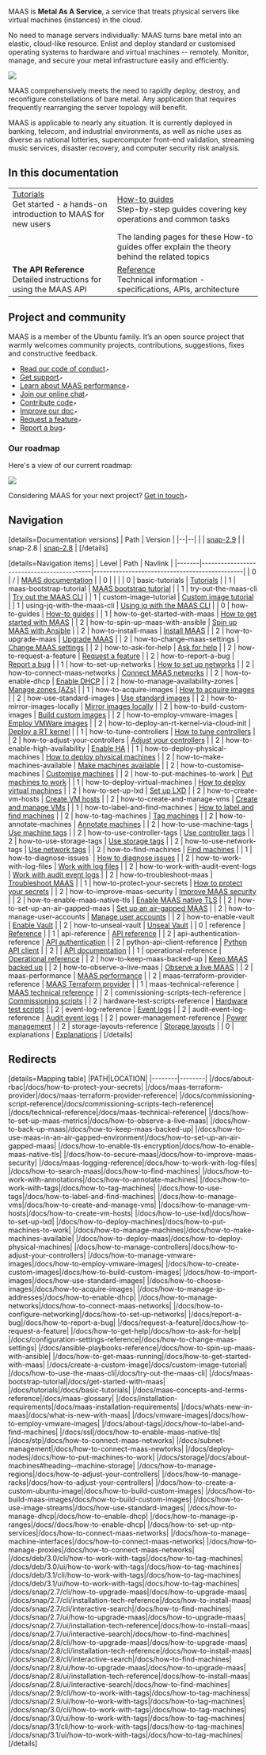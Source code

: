 <!-- "MAAS documentation" -->
MAAS is **Metal As A Service**, a service that treats physical servers like virtual machines (instances) in the cloud.

No need to manage servers individually: MAAS turns bare metal into an elastic, cloud-like resource. Enlist and deploy standard or customised operating systems to hardware and virtual machines -- remotely.  Monitor, manage, and secure your metal infrastructure easily and efficiently.

<a href="https://discourse.maas.io/uploads/default/original/1X/18456dbd3fbfec14eddd044816fd0719692282da.jpeg" target = "_blank"><img src="https://discourse.maas.io/uploads/default/original/1X/18456dbd3fbfec14eddd044816fd0719692282da.jpeg"></a>

MAAS comprehensively meets the need to rapidly deploy, destroy, and reconfigure constellations of bare metal.  Any application that requires frequently rearranging the server topology will benefit.

MAAS is applicable to nearly any situation.  It is currently deployed in banking, telecom, and industrial environments, as well as niche uses as diverse as national lotteries, supercomputer front-end validation, streaming music services, disaster recovery, and computer security risk analysis.

## In this documentation

|                                                                                                      |                                                                                             |
|------------------------------------------------------------------------------------------------------|---------------------------------------------------------------------------------------------|
| [Tutorials](/t/6140)</br>  Get started - a hands-on introduction to MAAS for new users </br> | [How-to guides](/t/6142) </br> Step-by-step guides covering key operations and common tasks |
| | The landing pages for these How-to guides offer explain the theory behind the related topics |
| **The API Reference** </br> Detailed instructions for using the MAAS API                   | [Reference](/t/6143) </br> Technical information - specifications, APIs, architecture       |


## Project and community

MAAS is a member of the Ubuntu family. It’s an open source project that warmly welcomes community projects, contributions, suggestions, fixes and constructive feedback.

- [Read our code of conduct](https://ubuntu.com/community/code-of-conduct)`↗`
- [Get support](https://maas.io/docs/how-to-contact-us)`↗`
- [Learn about MAAS performance](https://maas.io/docs/maas-performance)`↗`
- [Join our online chat](https://discourse.maas.io)`↗`
- [Contribute code](https://launchpad.net/maas)`↗`
- [Improve our doc](https://maas.io/docs/how-to-help-improve-the-doc)`↗`
- [Request a feature](https://maas.io/docs/request-a-feature)`↗`
- [Report a bug](https://maas.io/docs/report-a-bug)`↗`

### Our roadmap

Here's a view of our current roadmap:

<a href="https://discourse.maas.io/uploads/default/original/2X/6/6cb3381fd1cfb2f3a871c281e118d2b94ee05bf1.jpeg" target = "_blank"><img src="https://discourse.maas.io/uploads/default/original/2X/6/6cb3381fd1cfb2f3a871c281e118d2b94ee05bf1.jpeg"></a>

Considering MAAS for your next project? [Get in touch](https://maas.io/docs/how-to-contact-us)`↗`

<!-- nohtml begin-nohtml -->
## Navigation

[details=Documentation versions]
| Path | Version |
|--|--|
|  | [snap-2.9](/t/unlisted-docs-testing/4315) |
| snap-2.8 | [snap-2.8](/t/unlisted-docs-testing-snap-2-8/4668) |
[/details]

[details=Navigation items]
| Level | Path                                      | Navlink                                       |
|-------|-------------------------------------------|-----------------------------------------------|
| 0     | /                                         | [MAAS documentation](/t/-/6662)               |
| 0     |                                           |                                               |
| 0     | basic-tutorials                           | [Tutorials](/t/-/6140)                        |
| 1     | maas-bootstrap-tutorial                   | [MAAS bootstrap tutorial](/t/-/5092)          |
| 1     | try-out-the-maas-cli                      | [Try out the MAAS CLI](/t/-/5236)             |
| 1     | custom-image-tutorial                     | [Custom image tutorial](/t/-/6102)            |
| 1     | using-jq-with-the-maas-cli                | [Using jq with the MAAS CLI](/t/-/6027)       |
| 0     | how-to-guides                             | [How-to guides](/t/-/6663)                    |
| 1     | how-to-get-started-with-maas              | [How to get started with MAAS](/t/-/6202)     |
| 2     | how-to-spin-up-maas-with-ansible          | [Spin up MAAS with Ansible](/t/-/6367)        |
| 2     | how-to-install-maas                       | [Install MAAS](/t/-/5128)                     |
| 2     | how-to-upgrade-maas                       | [Upgrade MAAS](/t/how-to-upgrade-maas/5436)   |
| 2     | how-to-change-maas-settings               | [Change MAAS settings](/t/-/6347)             |
| 2     | how-to-ask-for-help                       | [Ask for help](/t/-/5428)                     |
| 2     | how-to-request-a-feature                  | [Request a feature](/t/-/4447)                |
| 2     | how-to-report-a-bug                       | [Report a bug](/t/-/4446)                     |
| 1     | how-to-set-up-networks                    | [How to set up networks](/t/-/6174)           |
| 2     | how-to-connect-maas-networks              | [Connect MAAS networks](/t/-/5164)            |
| 2     | how-to-enable-dhcp                        | [Enable DHCP](/t/-/5132)                      |
| 2     | how-to-manage-availability-zones          | [Manage zones (AZs)](/t/-/5152)               |
| 1     | how-to-acquire-images                     | [How to acquire images](/t/-/6192)            |
| 2     | how-use-standard-images                   | [Use standard images](/t/-/5124)              |
| 2     | how-to-mirror-images-locally              | [Mirror images locally](/t/-/5927)            |
| 2     | how-to-build-custom-images                | [Build custom images](/t/-/5104)              |
| 2     | how-to-employ-vmware-images               | [Employ VMWare images](/t/-/5144)             |
| 2     | how-to-deploy-an-rt-kernel-via-cloud-init | [Deploy a RT kernel](/t/-/6658)               |
| 1     | how-to-tune-controllers                   | [How to tune controllers](/t/-/6498)          |
| 2     | how-to-adjust-your-controllers            | [Adjust your controllers](/t/-/5172)          |
| 2     | how-to-enable-high-availability           | [Enable HA](/t/-/5120)                        |
| 1     | how-to-deploy-physical-machines           | [How to deploy physical machines](/t/-/6193)  |
| 2     | how-to-make-machines-available            | [Make machines available](/t/-/5160)          |
| 2     | how-to-customise-machines                 | [Customise machines](/t/-/5108)               |
| 2     | how-to-put-machines-to-work               | [Put machines to work](/t/-/5112)             |
| 1     | how-to-deploy-virtual-machines            | [How to deploy virtual machines](/t/-/6500)   |
| 2     | how-to-set-up-lxd                         | [Set up LXD](/t/-/5208)                       |
| 2     | how-to-create-vm-hosts                    | [Create VM hosts](/t/-/5140)                  |
| 2     | how-to-create-and-manage-vms              | [Create and manage VMs](/t/-/5148)            |
| 1     | how-to-label-and-find-machines            | [How to label and find machines](/t/-/6200)   |
| 2     | how-to-tag-machines                       | [Tag machines](/t/-/5928)                     |
| 2     | how-to-annotate-machines                  | [Annotate machines](/t/-/5929)                |
| 2     | how-to-use-machine-tags                   | [Use machine tags](/t/-/5224)                 |
| 2     | how-to-use-controller-tags                | [Use controller tags](/t/-/5216)              |
| 2     | how-to-use-storage-tags                   | [Use storage tags](/t/-/5232)                 |
| 2     | how-to-use-network-tags                   | [Use network tags](/t/-/5228)                 |
| 2     | how-to-find-machines                      | [Find machines](/t/-/5192)                    |
| 1     | how-to-diagnose-issues`                   | [How to diagnose issues](/t/-/6510)           |
| 2     | how-to-work-with-log-files                | [Work with log files](/t/-/5240)              |
| 2     | how-to-work-with-audit-event-logs         | [Work with audit event logs](/t/-/5987)       |
| 2     | how-to-troubleshoot-maas                  | [Troubleshoot MAAS](/t/-/5333)                |
| 1     | how-to-protect-your-secrets               | [How to protect your secrets](/t/-/6503)      |
| 2     | how-to-improve-maas-security              | [Improve MAAS security](/t/-/5196)            |
| 2     | how-to-enable-maas-native-tls             | [Enable MAAS native TLS](/t/-/5116)           |
| 2     | how-to-set-up-an-air-gapped-maas          | [Set up an air-gapped MAAS](/t/-/5212)        |
| 2     | how-to-manage-user-accounts               | [Manage user accounts](/t/-/5184)             |
| 2     | how-to-enable-vault                       | [Enable Vault](/t/-/6501)                     |
| 2     | how-to-unseal-vault                       | [Unseal Vault](/t/-/6502)                     |
| 0     | reference                                 | [Reference](/t/-/6664)                        |
| 1     | api-reference                             | [API reference](/t/-/6665)                    |
| 2     | api-authentication-reference              | [API authentication](/t/-/5060)               |
| 2     | python-api-client-reference               | [Python API client](/t/-/5404)                |
| 2     |                                           | [API documentation](https://maas.io/docs/api) |
| 1     | operational-reference                     | [Operational reference](/t/-/6666)            |
| 2     | how-to-keep-maas-backed-up                | [Keep MAAS backed up](/t/-/5096)              |
| 2     | how-to-observe-a-live-maas                | [Observe a live MAAS](/t/-/5204)              |
| 2     | maas-performance                          | [MAAS performance](/t/-/6178)                 |
| 2     | maas-terraform-provider-reference         | [MAAS Terraform provider](/t/-/6327)          |
| 1     | maas-technical-reference                  | [MAAS technical reference](/t/-/6203)         |
| 2     | commissioning-scripts-tech-reference      | [Commissioning scripts](/t/-/6605)            |
| 2     | hardware-test-scripts-reference           | [Hardware test scripts](/t/-/5392)            |
| 2     | event-log-reference                       | [Event logs](/t/-/5252)                       |
| 2     | audit-event-log-reference                 | [Audit event logs](/t/-/5256)                 |
| 2     | power-management-reference                | [Power management](/t/-/5246)                 |
| 2     | storage-layouts-reference                 | [Storage layouts](/t/-/5973)                  |
| 0     | explanations                              | [Explanations](t/-/6667)                                              |
[/details]

## Redirects

[details=Mapping table]
|PATH|LOCATION|
|--------|--------|
|/docs/about-rbac|/docs/how-to-protect-your-secrets|
|/docs/maas-terraform-provider|/docs/maas-terraform-provider-reference|
|/docs/commissioning-script-reference|/docs/commissioning-scripts-tech-reference|
|/docs/technical-reference|/docs/maas-technical-reference|
|/docs/how-to-set-up-maas-metrics|/docs/how-to-observe-a-live-maas|
|/docs/how-to-back-up-maas|/docs/how-to-keep-maas-backed-up|
|/docs/how-to-use-maas-in-an-air-gapped-environment|/docs/how-to-set-up-an-air-gapped-maas|
|/docs/how-to-enable-tls-encryption|/docs/how-to-enable-maas-native-tls|
|/docs/how-to-secure-maas|/docs/how-to-improve-maas-security|
|/docs/maas-logging-reference|/docs/how-to-work-with-log-files|
|/docs/how-to-search-maas|/docs/how-to-find-machines|
|/docs/how-to-work-with-annotations|/docs/how-to-annotate-machines|
|/docs/how-to-work-with-tags|/docs/how-to-tag-machines|
|/docs/how-to-use-tags|/docs/how-to-label-and-find-machines|
|/docs/how-to-manage-vms|/docs/how-to-create-and-manage-vms|
|/docs/how-to-manage-vm-hosts|/docs/how-to-create-vm-hosts|
|/docs/how-to-use-lxd|/docs/how-to-set-up-lxd|
|/docs/how-to-deploy-machines|/docs/how-to-put-machines-to-work|
|/docs/how-to-manage-machines|/docs/how-to-make-machines-available|
|/docs/how-to-deploy-maas|/docs/how-to-deploy-physical-machines|
|/docs/how-to-manage-controllers|/docs/how-to-adjust-your-controllers|
|/docs/how-to-manage-vmware-images|/docs/how-to-employ-vmware-images|
|/docs/how-to-create-custom-images|/docs/how-to-build-custom-images|
|/docs/how-to-import-images|/docs/how-use-standard-images|
|/docs/how-to-choose-images|/docs/how-to-acquire-images|
|/docs/how-to-manage-ip-addresses|/docs/how-to-enable-dhcp|
|/docs/how-to-manage-networks|/docs/how-to-connect-maas-networks|
|/docs/how-to-configure-networking|/docs/how-to-set-up-networks|
|/docs/report-a-bug|/docs/how-to-report-a-bug|
|/docs/request-a-feature|/docs/how-to-request-a-feature|
|/docs/how-to-get-help|/docs/how-to-ask-for-help| 
|/docs/configuration-settings-reference|/docs/how-to-change-maas-settings|
|/docs/ansible-playbooks-reference|/docs/how-to-spin-up-maas-with-ansible|
|/docs/how-to-get-maas-running|/docs/how-to-get-started-with-maas|
|/docs/create-a-custom-image|/docs/custom-image-tutorial|
|/docs/how-to-use-the-maas-cli|/docs/try-out-the-maas-cli|
|/docs/maas-bootstrap-tutorial|/docs/get-started-with-maas|
|/docs/tutorials|/docs/basic-tutorials|
|/docs/maas-concepts-and-terms-reference|/docs/maas-glossary|
|/docs/installation-requirements|/docs/maas-installation-requirements|
|/docs/whats-new-in-maas|/docs/what-is-new-with-maas|
|/docs/vmware-images|/docs/how-to-employ-vmware-images|
|/docs/about-tags|/docs/how-to-label-and-find-machines|
|/docs/ssl|/docs/how-to-enable-maas-native-tls|
|/docs/stp|/docs/how-to-connect-maas-networks|
|/docs/subnet-management|/docs/how-to-connect-maas-newtorks|
|/docs/deploy-nodes|/docs/how-to-put-machines-to-work|
|/docs/storage|/docs/about-machines#heading--machine-storage|
|/docs/how-to-manage-regions|/docs/how-to-adjust-your-controllers|
|/docs/how-to-manage-racks|/docs/how-to-adjust-your-controllers|
|/docs/how-to-create-a-custom-ubuntu-image|/docs/how-to-build-custom-images|
|/docs/how-to-build-maas-images/docs/how-to-build-custom-images|
|/docs/how-to-use-image-streams|/docs/how-use-standard-images|
|/docs/how-to-manage-dhcp|/docs/how-to-enable-dhcp|
|/docs/how-to-manage-ip-ranges|/docs//docs/how-to-enable-dhcp|
|/docs/how-to-set-up-ntp-services|/docs/how-to-connect-maas-networks|
|/docs/how-to-manage-machine-interfaces|/docs/how-to-connect-maas-networks|
|/docs/how-to-manage-proxies|/docs/how-to-connect-maas-networks|
|/docs/deb/3.0/cli/how-to-work-with-tags|/docs/how-to-tag-machines|
|/docs/deb/3.0/ui/how-to-work-with-tags|/docs/how-to-tag-machines|
|/docs/deb/3.1/cli/how-to-work-with-tags|/docs/how-to-tag-machines|
|/docs/deb/3.1/ui/how-to-work-with-tags|/docs/how-to-tag-machines|
|/docs/snap/2.7/cli/how-to-upgrade-maas|/docs/how-to-upgrade-maas|
|/docs/snap/2.7/cli/installation-tech-reference|/docs/how-to-install-maas|
|/docs/snap/2.7/cli/interactive-search|/docs/how-to-find-machines|
|/docs/snap/2.7/ui/how-to-upgrade-maas|/docs/how-to-upgrade-maas|
|/docs/snap/2.7/ui/installation-tech-reference|/docs/how-to-install-maas|
|/docs/snap/2.7/ui/interactive-search|/docs/how-to-find-machines|
|/docs/snap/2.8/cli/how-to-upgrade-maas|/docs/how-to-upgrade-maas|
|/docs/snap/2.8/cli/installation-tech-reference|/docs/how-to-install-maas|
|/docs/snap/2.8/cli/interactive-search|/docs/how-to-find-machines|
|/docs/snap/2.8/ui/how-to-upgrade-maas|/docs/how-to-upgrade-maas|
|/docs/snap/2.8/ui/installation-tech-reference|/docs/how-to-install-maas|
|/docs/snap/2.8/ui/interactive-search|/docs/how-to-find-machines|
|/docs/snap/2.9/cli/how-to-work-with-tags|/docs/how-to-tag-machiness|
|/docs/snap/2.9/ui/how-to-work-with-tags|/docs/how-to-tag-machines|
|/docs/snap/3.0/cli/how-to-work-with-tags|/docs/how-to-tag-machines|
|/docs/snap/3.0/ui/how-to-work-with-tags|/docs/how-to-tag-machines|
|/docs/snap/3.1/cli/how-to-work-with-tags|/docs/how-to-tag-machines|
|/docs/snap/3.1/ui/how-to-work-with-tags|/docs/how-to-tag-machines|
[/details]
<!-- nohtml end-nohtml -->
